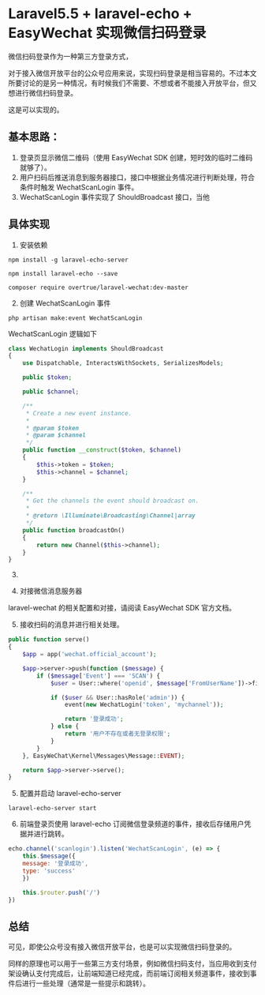 # Laravel5.5 + laravel-echo + EasyWechat 实现微信扫码登录

微信扫码登录作为一种第三方登录方式，

对于接入微信开放平台的公众号应用来说，实现扫码登录是相当容易的。不过本文所要讨论的是另一种情况，有时候我们不需要、不想或者不能接入开放平台，但又想进行微信扫码登录。

这是可以实现的。

## 基本思路：

1. 登录页显示微信二维码（使用 EasyWechat SDK 创建，短时效的临时二维码就够了）。
2. 用户扫码后推送消息到服务器接口，接口中根据业务情况进行判断处理，符合条件时触发 WechatScanLogin 事件。
3. WechatScanLogin 事件实现了 ShouldBroadcast 接口，当他

## 具体实现

1. 安装依赖

```shell
npm install -g laravel-echo-server

npm install laravel-echo --save

composer require overtrue/laravel-wechat:dev-master
```

2. 创建 WechatScanLogin 事件

```shell
php artisan make:event WechatScanLogin
```

WechatScanLogin 逻辑如下

```php
class WechatLogin implements ShouldBroadcast
{
    use Dispatchable, InteractsWithSockets, SerializesModels;

    public $token;

    public $channel;

    /**
     * Create a new event instance.
     *
     * @param $token
     * @param $channel
     */
    public function __construct($token, $channel)
    {
        $this->token = $token;
        $this->channel = $channel;
    }

    /**
     * Get the channels the event should broadcast on.
     *
     * @return \Illuminate\Broadcasting\Channel|array
     */
    public function broadcastOn()
    {
        return new Channel($this->channel);
    }
}
```

3. 

4. 对接微信消息服务器

laravel-wechat 的相关配置和对接，请阅读 EasyWechat SDK 官方文档。

5. 接收扫码的消息并进行相关处理。

```php
public function serve()
{
    $app = app('wechat.official_account');

    $app->server->push(function ($message) {
        if ($message['Event'] === 'SCAN') {
            $user = User::where('openid', $message['FromUserName'])->first();

            if ($user && User::hasRole('admin')) {
                event(new WechatLogin('token', 'mychannel'));

                return '登录成功';
            } else {
                return '用户不存在或者无登录权限';
            }
        }
    }, EasyWeChat\Kernel\Messages\Message::EVENT);

    return $app->server->serve();
}
```

5. 配置并启动 laravel-echo-server

```shell
laravel-echo-server start
```

6. 前端登录页使用 laravel-echo 订阅微信登录频道的事件，接收后存储用户凭据并进行跳转。

```js
echo.channel('scanlogin').listen('WechatScanLogin', (e) => {
    this.$message({
    message: '登录成功',
    type: 'success'
    })

    this.$router.push('/')
})
```

## 总结

可见，即使公众号没有接入微信开放平台，也是可以实现微信扫码登录的。

同样的原理也可以用于一些第三方支付场景，例如微信扫码支付，当应用收到支付架设确认支付完成后，让前端知道已经完成，而前端订阅相关频道事件，接收到事件后进行一些处理（通常是一些提示和跳转）。

